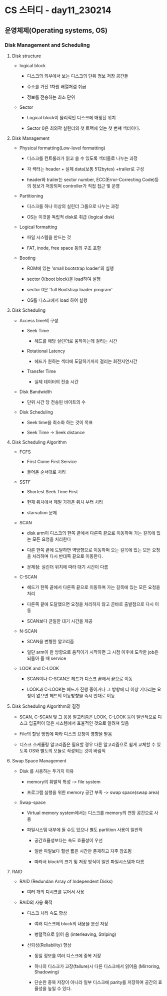 # CS 스터디 - day11_230214

## 운영체제(Operating systems, OS)

### Disk Management and Scheduling

1. Disk structure
   
   - logical block
     
     - 디스크의 외부에서 보는 디스크의 단위 정보 저장 공간들
     
     - 주소를 가진 1차원 배열처럼 취급
     
     - 정보를 전송하는 최소 단위
   
   - Sector
     
     - Logical block이 물리적인 디스크에 매핑된 위치
     
     - Sector 0은 최외곽 실린더의 첫 트랙에 있는 첫 번쨰 섹터이다.

2. Disk Management
   
   - Physical formatting(Low-level formatting)
     
     - 디스크를 컨트롤러가 읽고 쓸 수 있도록 섹터들로 나누는 과정
     
     - 각 섹터는 header + 실제 data(보통 512bytes) +trailer로 구성
     
     - header와 trailer는 sector number, ECC(Error-Correcting Code)등의 정보가 저장되며 controller가 직접 접근 및 운영
   
   - Partitioning
     
     - 디스크를 하나 이상의 실린더 그룹으로 나누는 과정
     
     - OS는 이것을 독립적 disk로 취급 (logical disk)
   
   - Logical formatting
     
     - 파일 시스템을 만드는 것
     
     - FAT, inode, free space 등의 구조 포함
   
   - Booting
     
     - ROM에 있는 'small bootstrap loader'의 실행
     
     - sector 0(boot block)을 load하여 실행
     
     - sector 0은 'full Bootstrap loader program'
     
     - OS를 디스크에서 load 하여 실행

3. Disk Scheduling
   
   - Access time의 구성
     
     - Seek Time
       
       - 헤드를 해당 실린더로 움직이는데 걸리는 시간
     
     - Rotational Latency
       
       - 헤드가 원하는 섹터에 도달하기까지 걸리는 회전지연시간
     
     - Transfer Time
       
       - 실제 데이터의 전송 시간
   
   - Disk Bandwidth
     
     - 단위 시간 당 전송된 바이트의 수
   
   - Disk Scheduling
     
     - Seek time을 최소화 하는 것이 목표
     
     - Seek Time -> Seek distance

4. Disk Scheduling Algorithm
   
   - FCFS
     
     - First Come First Service
     
     - 들어온 순서대로 처리
   
   - SSTF
     
     - Shortest Seek Time First
     
     - 현재 위치에서 제일 가까운 위치 부터 처리
     
     - starvation 문제
   
   - SCAN
     
     - disk arm이 디스크의 한쪽 끝에서 다른쪽 끝으로 이동하며 가는 길목에 있는 모든 요청을 처리한다
     
     - 다른 한쪽 끝에 도달하면 역방향으로 이동하며 오는 길목에 있는 모든 요청을 처리하며 다시 반대쪽 끝으로 이동한다.
     
     - 문제점: 실린더 위치에 따라 대기 시간이 다름
   
   - C-SCAN
     
     - 헤드가 한쪽 끝에서 다른쪽 끝으로 이동하며 가는 길목에 있는 모든 요청을 처리
     
     - 다른쪽 끝에 도달했으면 요청을 처리하지 않고 곧바로 출발점으로 다시 이동
     
     - SCAN보다 균일한 대기 시간을 제공
   
   - N-SCAN
     
     - SCAN을 변형한 알고리즘
     
     - 일단 arm이 한 방향으로 움직이기 시작하면 그 시점 이후에 도착한 job은 되돌아 올 때 service
   
   - LOOK and C-LOOK
     
     - SCAN이나 C-SCAN은 헤드가 디스크 끝에서 끝으로 이동
     
     - LOOK과 C-LOOK는 헤드가 진행 중이거나 그 방향에 더 이상 기다리는 요청이 없으면 헤드의 이동방향을 즉시 반대로 이동

5. Disk Scheduling Algorithm의 결정
   
   - SCAN, C-SCAN 및 그 응용 알고리즘은 LOOK, C-LOOK 등이 일반적으로 디스크 입출력이 많은 시스템에서 효율적인 것으로 알려져 있음
   
   - File의 할당 방법에 따라 디스크 요청이 영향을 받음
   
   - 디스크 스케쥴링 알고리즘은 필요할 경우 다른 알고리즘으로 쉽게 교체할 수 있도록 OS와 별도의 모듈로 작성되는 것이 바람직

6. Swap Space Management
   
   - Disk 를 사용하는 두가지 이유
     
     - memory의 휘발적 특성 -> file system
     
     - 프로그램 실행을 위한 memory 공간 부족 -> swap space(swap area)
   
   - Swap-space
     
     - Virtual memory system에서는 디스크를 memory의 연장 공간으로 사용
     
     - 파일시스템 내부에 둘 수도 있으나 별도 partition 사용이 일반적
       
       - 공간효율성보다는 속도 효율성이 우선
       
       - 일반 파일보다 훨씬 짧은 시간만 존재하고 자주 참조됨
       
       - 따라서 block의 크기 및 저장 방식이 일반 파일시스템과 다름

7. RAID
   
   - RAID (Redundan Array of Independent Disks)
     
     - 여러 개의 디시크를 묶어서 사용 
   
   - RAID의 사용 목적
     
     - 디스크 처리 속도 향상
       
       - 여러 디스크에 block의 내용을 분산 저장
       
       - 병렬적으로 읽어 옴 (interleaving, Striping)
     
     - 신뢰성(Reliability) 향상
       
       - 동일 정보를 여러 디스크에 중복 저장
       
       - 하나의 디스크가 고장(failure)시 다른 디스크에서 읽어옴 (Mirroring, Shadowing)
       
       - 단순한 중복 저장이 아니라 일부 디스크에 parity를 저장하여 공간의 효율성을 높일 수 있다.
